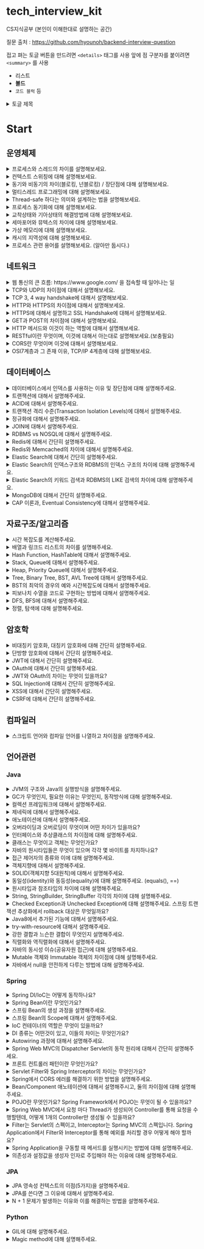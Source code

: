 # tech_interview_kit
CS지식공부 (본인이 이해한대로 설명하는 공간)

질문 출처 : https://github.com/hyounoh/backend-interview-question

접고 펴는 토글 버튼을 만드려면 `<details>` 태그를 사용
앞에 점 구분자를 붙이려면 `<summary>`  를 사용 
  - 리스트
  - **볼드**
  - `코드 블럭` 등


<details>
  <summary>토글 제목</summary>

  내용은 여기에 적습니다.  
  줄바꿈도 되고, 마크다운 문법도 적용됩니다.

  - 리스트
  - **볼드**
  - `코드 블럭` 등

</details>



# Start

## 운영체제

<details>
<summary>프로세스와 스레드의 차이를 설명해보세요.</summary>
  프로세스는 우선 하나의 프로그램이 실행되는 그 순간 스케줄러로 인해 우선순위가 정해지고 그로인해 CPU에 할당받게되는데 그걸 우리는 프로세스(실행된 프로그램)라고 함. 
  그런데 스레드는 프로세스 내부에 있는 하나의 흐름이라고 생각하면 되는데 프로세스로인해 처리해야할 데이터들은 전부 하나의 프로세스의 메모리를 공유하고있는 스레드들이 처리한다.
  그래서 프로세스는 하나의 작업 공간이라 생각하면되고, 스레드는 그 작업공간 안에서 공장라인에서 작업하는 작업자라고 생각하면 된다.
</details>

<details>
<summary>컨텍스트 스위칭에 대해 설명해보세요.</summary>
</details>

<details>
<summary>동기와 비동기의 차이(블로킹, 넌블로킹) / 장단점에 대해 설명해보세요.</summary>
</details>

<details>
<summary>멀티스레드 프로그래밍에 대해 설명해보세요.</summary>
</details>

<details>
<summary>Thread-safe 하다는 의미와 설계하는 법을 설명해보세요.</summary>
</details>

<details>
<summary>프로세스 동기화에 대해 설명해보세요.</summary>
</details>

<details>
<summary>교착상태와 기아상태의 해결방법에 대해 설명해보세요.</summary>
</details>

<details>
<summary>세마포어와 뮤텍스의 차이에 대해 설명해보세요.</summary>
</details>

<details>
<summary>가상 메모리에 대해 설명해보세요.</summary>
</details>

<details>
<summary>캐시의 지역성에 대해 설명해보세요.</summary>
</details>

<details>
<summary>프로세스 관련 용어를 설명해보세요. (알아만 둡시다.)</summary>
</details>

## 네트워크

<details>
<summary>웹 통신의 큰 흐름: https://www.google.com/ 을 접속할 때 일어나는 일</summary>

</details>

<details>
<summary>TCP와 UDP의 차이점에 대해서 설명해보세요.</summary>

</details>

<details>
<summary>TCP 3, 4 way handshake에 대해서 설명해보세요.</summary>

</details>

<details>
<summary>HTTP와 HTTPS의 차이점에 대해서 설명해보세요.</summary>

</details>

<details>
<summary>HTTPS에 대해서 설명하고 SSL Handshake에 대해서 설명해보세요.</summary>

</details>

<details>
<summary>GET과 POST의 차이점에 대해서 설명해보세요.</summary>

</details>

<details>
<summary>HTTP 메서드와 이것이 하는 역할에 대해서 설명해보세요.</summary>

</details>

<details>
<summary>RESTful이란 무엇이며, 이것에 대해서 아는대로 설명해보세요.(보충필요)</summary>

</details>

<details>
<summary>CORS란 무엇이며 이것에 대해서 설명해보세요.</summary>

</details>

<details>
<summary>OSI7계층과 그 존재 이유, TCP/IP 4계층에 대해 설명해보세요.</summary>

</details>

## 데이터베이스

<details>
<summary>데이터베이스에서 인덱스를 사용하는 이유 및 장단점에 대해 설명해주세요.</summary>
</details>

<details>
<summary>트랜잭션에 대해서 설명해주세요.</summary>
</details>

<details>
<summary>ACID에 대해서 설명해주세요.</summary>
</details>

<details>
<summary>트랜잭션 격리 수준(Transaction Isolation Levels)에 대해서 설명해주세요.</summary>
</details>

<details>
<summary>정규화에 대해서 설명해주세요.</summary>
</details>

<details>
<summary>JOIN에 대해서 설명해주세요.</summary>
</details>

<details>
<summary>RDBMS vs NOSQL에 대해서 설명해주세요.</summary>
</details>

<details>
<summary>Redis에 대해서 간단히 설명해주세요.</summary>
</details>

<details>
<summary>Redis와 Memcached의 차이에 대해서 설명해주세요.</summary>
</details>

<details>
<summary>Elastic Search에 대해서 간단히 설명해주세요.</summary>
</details>

<details>
<summary>Elastic Search의 인덱스구조와 RDBMS의 인덱스 구조의 차이에 대해 설명해주세요.</summary>
</details>

<details>
<summary>Elastic Search의 키워드 검색과 RDBMS의 LIKE 검색의 차이에 대해 설명해주세요.</summary>
</details>

<details>
<summary>MongoDB에 대해서 간단히 설명해주세요.</summary>
</details>

<details>
<summary>CAP 이론과, Eventual Consistency에 대해서 설명해주세요.</summary>
</details>

## 자료구조/알고리즘

<details>
<summary>시간 복잡도를 계산해주세요.</summary>
</details>

<details>
<summary>배열과 링크드 리스트의 차이를 설명해주세요.</summary>
</details>

<details>
<summary>Hash Function, HashTable에 대해서 설명해주세요.</summary>
</details>

<details>
<summary>Stack, Queue에 대해서 설명해주세요.</summary>
</details>

<details>
<summary>Heap, Priority Queue에 대해서 설명해주세요.</summary>
</details>

<details>
<summary>Tree, Binary Tree, BST, AVL Tree에 대해서 설명해주세요.</summary>
</details>

<details>
<summary>BST의 최악의 경우의 예와 시간복잡도에 대해서 설명해주세요.</summary>
</details>

<details>
<summary>피보나치 수열을 코드로 구현하는 방법에 대해서 설명해주세요.</summary>
</details>

<details>
<summary>DFS, BFS에 대해서 설명해주세요.</summary>
</details>

<details>
<summary>정렬, 탐색에 대해 설명해주세요.</summary>
</details>

## 암호학

<details>
<summary>비대칭키 암호화, 대칭키 암호화에 대해 간단히 설명해주세요.</summary>
</details>

<details>
<summary>단방향 암호화에 대해서 간단히 설명해주세요.</summary>
</details>

<details>
<summary>JWT에 대해서 간단히 설명해주세요.</summary>
</details>

<details>
<summary>OAuth에 대해서 간단히 설명해주세요.</summary>
</details>

<details>
<summary>JWT와 OAuth의 차이는 무엇이 있을까요?</summary>
</details>

<details>
<summary>SQL Injection에 대해서 간단히 설명해주세요.</summary>
</details>

<details>
<summary>XSS에 대해서 간단히 설명해주세요.</summary>
</details>

<details>
<summary>CSRF에 대해서 간단히 설명해주세요.</summary>
</details>

## 컴파일러

<details>
<summary>스크립트 언어와 컴파일 언어를 나열하고 차이점을 설명해주세요.</summary>
</details>

## 언어관련

### Java

<details>
<summary>JVM의 구조와 Java의 실행방식을 설명해주세요.</summary>
</details>

<details>
<summary>GC가 무엇인지, 필요한 이유는 무엇인지, 동작방식에 대해 설명해주세요.</summary>
</details>

<details>
<summary>컬렉션 프레임워크에 대해서 설명해주세요.</summary>
</details>

<details>
<summary>제네릭에 대해서 설명해주세요.</summary>
</details>

<details>
<summary>애노테이션에 대해서 설명해주세요.</summary>
</details>

<details>
<summary>오버라이딩과 오버로딩이 무엇이며 어떤 차이가 있을까요?</summary>
</details>

<details>
<summary>인터페이스와 추상클래스의 차이점에 대해 설명해주세요.</summary>
</details>

<details>
<summary>클래스는 무엇이고 객체는 무엇인가요?</summary>
</details>

<details>
<summary>자바의 원시타입들은 무엇이 있으며 각각 몇 바이트를 차지하나요?</summary>
</details>

<details>
<summary>접근 제어자의 종류와 이에 대해 설명해주세요.</summary>
</details>

<details>
<summary>객체지향에 대해서 설명해주세요.</summary>
</details>

<details>
<summary>SOLID(객체지향 5대원칙)에 대해서 설명해주세요.</summary>
</details>

<details>
<summary>동일성(identity)와 동등성(equality)에 대해 설명해주세요. (equals(), ==)</summary>
</details>

<details>
<summary>원시타입과 참조타입의 차이에 대해 설명해주세요.</summary>
</details>

<details>
<summary>String, StringBuilder, StringBuffer 각각의 차이에 대해 설명해주세요.</summary>
</details>

<details>
<summary>Checked Exception과 Unchecked Exception에 대해 설명해주세요. 스프링 트랜잭션 추상화에서 rollback 대상은 무엇일까요?</summary>
</details>

<details>
<summary>Java8에서 추가된 기능에 대해서 설명해주세요.</summary>
</details>

<details>
<summary>try-with-resource에 대해서 설명해주세요.</summary>
</details>

<details>
<summary>강한 결합과 느슨한 결합이 무엇인지 설명해주세요.</summary>
</details>

<details>
<summary>직렬화와 역직렬화에 대해서 설명해주세요.</summary>
</details>

<details>
<summary>자바의 동시성 이슈(공유자원 접근)에 대해 설명해주세요.</summary>
</details>

<details>
<summary>Mutable 객체와 Immutable 객체의 차이점에 대해 설명해주세요.</summary>
</details>

<details>
<summary>자바에서 null을 안전하게 다루는 방법에 대해 설명해주세요.</summary>
</details>

### Spring

<details>
<summary>Spring DI/IoC는 어떻게 동작하나요?</summary>
</details>

<details>
<summary>Spring Bean이란 무엇인가요?</summary>
</details>

<details>
<summary>스프링 Bean의 생성 과정을 설명해주세요.</summary>
</details>

<details>
<summary>스프링 Bean의 Scope에 대해서 설명해주세요.</summary>
</details>

<details>
<summary>IoC 컨테이너의 역할은 무엇이 있을까요?</summary>
</details>

<details>
<summary>DI 종류는 어떤것이 있고, 이들의 차이는 무엇인가요?</summary>
</details>

<details>
<summary>Autowiring 과정에 대해서 설명해주세요.</summary>
</details>

<details>
<summary>Spring Web MVC의 Dispatcher Servlet의 동작 원리에 대해서 간단히 설명해주세요.</summary>
</details>

<details>
<summary>프론트 컨트롤러 패턴이란 무엇인가요?</summary>
</details>

<details>
<summary>Servlet Filter와 Spring Interceptor의 차이는 무엇인가요?</summary>
</details>

<details>
<summary>Spring에서 CORS 에러를 해결하기 위한 방법을 설명해주세요.</summary>
</details>

<details>
<summary>Bean/Component 애노테이션에 대해서 설명해주시고, 둘의 차이점에 대해 설명해주세요.</summary>
</details>

<details>
<summary>POJO란 무엇인가요? Spring Framework에서 POJO는 무엇이 될 수 있을까요?</summary>
</details>

<details>
<summary>Spring Web MVC에서 요청 마다 Thread가 생성되어 Controller를 통해 요청을 수행할텐데, 어떻게 1개의 Controller만 생성될 수 있을까요?</summary>
</details>

<details>
<summary>Filter는 Servlet의 스펙이고, Interceptor는 Spring MVC의 스펙입니다. Spring Application에서 Filter와 Interceptor를 통해 예외를 처리할 경우 어떻게 해야 할까요?</summary>
</details>

<details>
<summary>Spring Application을 구동할 때 메서드를 실행시키는 방법에 대해 설명해주세요.</summary>
</details>

<details>
<summary>의존성과 설정값을 생성자 인자로 주입해야 하는 이유에 대해 설명해주세요.</summary>
</details>

### JPA

<details>
<summary>JPA 영속성 컨텍스트의 이점(5가지)을 설명해주세요.</summary>
</details>

<details>
<summary>JPA를 쓴다면 그 이유에 대해서 설명해주세요.</summary>
</details>

<details>
<summary>N + 1 문제가 발생하는 이유와 이를 해결하는 방법을 설명해주세요.</summary>
</details>

### Python

<details>
<summary>GIL에 대해 설명해주세요.</summary>
</details>

<details>
<summary>Magic method에 대해 설명해주세요.</summary>
</details>


